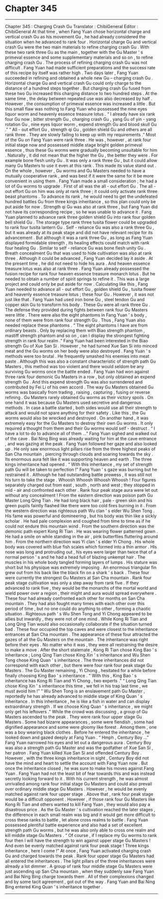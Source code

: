 
# Chapter 345


---

Chapter 345 : Charging Crash Gu
Translator :
ChibiGeneral
Editor :
ChibiGeneral
At that time , when Fang Yuan chose horizontal charge and vertical crash Gu as his movement Gu , he had already considered the situation when he advanced to rank four .
Horizontal charge Gu and vertical crash Gu were the two main materials to refine charging crash Gu .
With these two rank three Gu as the main , together with the Gu Master ’ s primeval essence and some supplementary materials and so on , to refine charging crash Gu .
The process of refining charging crash Gu was not difficult .
Fang Yuan had made sufficient preparations and the success rate of this recipe by itself was rather high .
Two days later , Fang Yuan succeeded in refining and obtained a whole new Gu – charging crash Gu .
Horizontal charge Gu and vertical crash Gu could only charge to the distance of a hundred steps together .
But charging crash Gu fused from these two Gu increased this charging distance to two hundred steps . At the same time , the delay between repeated use was also decreased by half .
However , the consumption of primeval essence was increased a little . But this small flaw was nothing to Fang Yuan who possessed the nine eyes liquor worm and heavenly essence treasure lotus .
“ I already have six rank four Gu now ; bitter strength Gu , charging crash Gu , yang Gu of yin - yang rotation Gu , nine eyes liquor worm , expend strength Gu and blood skull Gu .”
“ All - out effort Gu , strength qi Gu , golden shield Gu and others are all rank three . They are slowly failing to keep up with my requirements .”
Most of the Gu on Fang Yuan were rank three . He was , however , at rank four initial stage now and possessed middle stage bright golden primeval essence , thus these Gu worms were gradually becoming unsuitable for him .
Naturally , it did not mean that the higher the Gu , the better they were .
For example bone flesh unity Gu . It was only a rank three Gu , but it could allow many Gu Masters to use it even at this rank . This made its value stand out .
On the whole , however , Gu worms and Gu Masters needed to have a mutually cooperative rank , and was best if it were the same for it be more convenient in using them .
Fang Yuan made a small consideration ; he had a lot of Gu worms to upgrade .
First of all was the all - out effort Gu .
The all - out effort Gu on him was only at rank three ; it could only activate rank three beast phantoms . To advance its rank , he would need to get the undefeated hundred battles Gu from three kings inheritance , so this plan could only be put aside for now .
Strength qi Gu was also at rank three , but Fang Yuan did not have its corresponding recipe , so he was unable to advance it .
Fang Yuan planned to advance rank three golden shield Gu into rank four golden bell shield Gu .
The storage type rank three tusita flower could be upgraded to rank four tusita lantern Gu .
Self - reliance Gu was also a rank three Gu , but it was already at its peak stage and did not have relevant recipe for its advancement . But although it was a rank three Gu , as long as Fang Yuan displayed formidable strength , its healing effects could match with rank four healing Gu .
Similar to self - reliance Gu was bone flesh unity Gu .
Breath concealment Gu that was used to hide cultivation was also at rank three . Although it could be advanced , Fang Yuan decided lay it aside . At the present time , he did not need to hide his aura .
And heaven essence treasure lotus was also at rank three .
Fang Yuan already possessed the fusion recipe for rank four heaven essence treasure monarch lotus . But he needed to obtain a number of spirit springs to refine it . This was a large project and could only be put aside for now .
Calculating like this , Fang Yuan needed to advance all - out effort Gu , golden shield Gu , tusita flower and heavenly essence treasure lotus ; these four Gu .
However , it was not just like that .
Fang Yuan had used iron bone Gu , steel tendon Gu and copper skin Gu to transform his body . These Gu were all rank three Gu . The defense they provided during fights between rank four Gu Masters were little .
There were also the eight phantoms in Fang Yuan ’ s body , none of them were from rank four strength Gu . Thus , Fang Yuan also needed replace these phantoms .
“ The eight phantoms I have are from ordinary beasts . Only by replacing them with Biao strength phantom , mastiff strength phantom and so on , can I display the strongest fighting strength in rank four realm .”
Fang Yuan had been interested in the Biao strength Gu of Xue San Si .
However , he had turned Xue San Si into minced meat and the Gu worms on her body were also destroyed .
Fang Yuan ’ s methods were too brutal . He frequently smashed his enemies into meat paste .
Although this was also a constant characteristic of strength path Gu Masters , this method was too violent and there would seldom be any surviving Gu worms once the battle ended .
Fang Yuan had won against three rank four demonic Gu Masters in a row , but only obtained an expend strength Gu .
And this expend strength Gu was also surrendered and contributed by Fei Li of his own accord .
The way Gu Masters obtained Gu worms was basically from trading , raising , capturing , fusing or reverse refining .
Gu Masters rarely obtained Gu worms as their victory spoils .
On one hand it was because Gu Masters used secretive and dangerous methods . In case a battle started , both sides would use all their strength to attack and would not spare anything for their safety . Like this , the Gu worms would also be wrecked and destroyed .
On another hand , it was extremely easy for the Gu Masters to destroy their own Gu worms . It only required a thought from them and their Gu worms would self - destruct .
“ I have a lot to do to advance all of them …” Fang Yuan sighed and walked out of the cave .
Bai Ning Bing was already waiting for him at the cave entrance , and was gazing at the peak .
Fang Yuan followed her gaze and also looked up .
He only saw enormous light pillars rise from the three highest peaks of San Cha mountain , piercing through clouds and soaring towards the sky . Its enormous aura felt like it was supporting heaven and earth .
The three kings inheritance had opened .
“ With this inheritance , my set of strength path Gu will be taken to perfection !” Fang Yuan ’ s gaze was burning but he restrained it .
Although he had outstanding battle prowess , it was still not his turn to take the stage .
Whoosh Whoosh Whoosh Whoosh !
Four figures separately charged out from east , south , north and west ; they stopped in mid - air and confronted each other .
Rank four peak stage aura were let out without any concealment !
From the eastern direction was poison path Gu Master Long Qing Tian .
He had long black hair , pale - green skin and his green pupils faintly flashed like there were too cold fires burning in it .
From the western direction was righteous path Wu clan ’ s elder Wu Shen Tong .
His fame was powerful and domineering , but his body was thin like a sickly scholar . He had pale complexion and coughed from time to time as if he could not endure this mountain wind .
From the southern direction was the demonic path expert Kong Ri Tian .
He was wearing flower patterned gown . He had a smile on while standing in the air , pink butterflies fluttering around him .
From the northern direction was Yi clan ’ s elder Yi Chong .
His whole body was covered with blue fish scales which formed into a thin armor . HIs nose was long and protruding out , his eyes were larger than twice that of a normal person ’ s and he had a head full of blazing unkempt hair .
The muscles in his whole body tangled forming layers of lumps . His stature was short but his physique was extremely imposing . An enormous triangular fin grew out from his back like the black fin on a shark ’ s back .
These four were currently the strongest Gu Masters at San Cha mountain .
Rank four peak stage cultivation was only a step away from rank five . If they advanced to rank five , they would be the monarchs of the mortal world and wield power over a region , their might and aura would spread everywhere .
These four had already confronted each other for months on San Cha mountain . They had also fought many times with each other over this period of time , but no one could do anything to other , forming a chaotic situation .
Righteous path ’ s Wu Shen Tong and Yi Chong appeared to be allies but inwardly , they were not of one mind . While Kong Ri Tian and Long Qing Tian would also occasionally collaborate if the situation turned bad .
These four occupied the top caves and were closest to the inheritance entrances at San Cha mountain .
The appearance of these four attracted the gazes of all the Gu Masters on the mountain .
The inheritance was right before their eyes . No matter who it was , they were all restraining the desire to make a move .
After the short stalemate , Kong Ri Tian chose King Bao ’ s inheritance ; Long Qing Tian chose King Xin ’ s inheritance and Wu Shen Tong chose King Quan ’ s inheritance .
The three inheritances did not correspond with each other , but there were four rank four peak stage Gu Masters .
The Gu Master remaining , Yi Chong , hesitated for a while before finally choosing King Bao ’ s inheritance .
“ With this , King Bao ’ s inheritance has Kong Ri Tian and Yi Chong , two experts .”
“ Long Qing Tian chose King Xin ’ s inheritance this time , we fell in his trap last time , we must avoid him !”
“ Wu Shen Tong is an enslavement path Gu Master , reportedly he has already advanced to middle stage of King Quan ’ s inheritance . In this inheritance , he is like a fish in water and can display extraordinary strength . If we choose King Quan ’ s inheritance , we might only get his leftovers .”
While the crowd was discussing , a group of Gu Masters ascended to the peak .
They were rank four upper stage Gu Masters . Some had bizarre appearances , some were fiendish , some had dignified appearance and some were gloomy like forest .
Among them , one was a boy wearing black clothes . Before he entered the inheritance , he looked down and gazed deeply at Fang Yuan .
“ Hmph , Century Boy …” Fang Yuan narrowed his eyes and let out a dangerous aura .
Century Boy was also a strength path Gu Master and was the godfather of Xue San Si , her patron .
Fang Yuan killed Xue San Si and offended Century Boy .
However , with the three kings inheritance in sight , Century Boy did not have the mind and heart to settle the account with Fang Yuan now . But once the inheritance closed , he was sure to make his moves against Fang Yuan .
Fang Yuan had not the least bit of fear towards this and was instead secretly looking forward to it .
With his current strength , he was almost unrivalled among rank four initial stage Gu Masters and could also prevail over ordinary middle stage Gu Masters . However , he would be evenly matched against rank four upper stage .
Above that , rank four peak stage would be a difficult opponent . However , if those rank four Gu Masters like Kong Ri Tian and others wanted to kill Fang Yuan , they would also pay a disastrous price .
As the Gu Master ’ s cultivation reached the later stages , the difference in each small realm was big and it would get more difficult to cross these ranks to battle , let alone cross realms to battle .
Fang Yuan possessed plentiful battle experience and also had a set of excellent strength path Gu worms , but he was also only able to cross one realm and kill middle stage Gu Masters .
“ Of course , if I replace my Gu worms to rank four then I will have the strength to win against upper stage Gu Masters ! And even be evenly matched against rank four peak stage ! Three kings inheritance , here I come !”
At once , Fang Yuan activated charging crash Gu and charged towards the peak .
Rank four upper stage Gu Masters had all entered the inheritances .
The light pillars of the three inheritances were already a lot dimmer .
A group of rank four middle stage Gu Masters were just ascending up San Cha mountain , when they suddenly saw Fang Yuan and Bai Ning Bing charge towards them . All of their complexions changed and by some tacit agreement , got out of the way .
Fang Yuan and Bai Ning Bing entered King Quan ’ s inheritance together .

---

